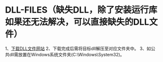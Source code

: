 # DLL-FILES（缺失DLL，除了安装运行库如果还无法解决，可以直接缺失的DLL文件）
1、[下载DLL文件网站](https://cn.dll-files.com/)
2、下载完成后需将目标dll解压至对应文件夹中。
3、如公共dll需放置在Windows系统文件夹(C:\Windows\System32)。
